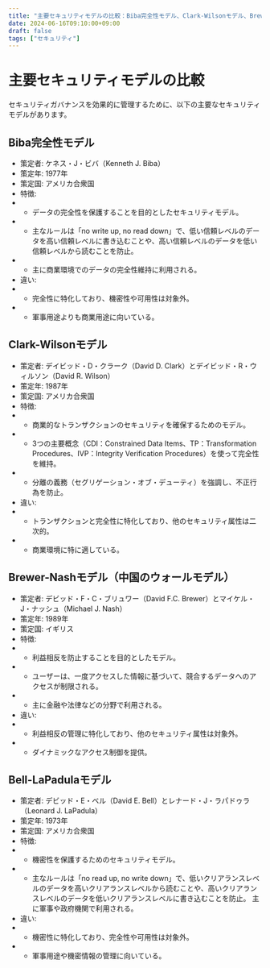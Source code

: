 ```yaml
--- 
title: "主要セキュリティモデルの比較：Biba完全性モデル、Clark-Wilsonモデル、Brewer-Nashモデル、Bell-LaPadulaモデル"
date: 2024-06-16T09:10:00+09:00
draft: false
tags: ["セキュリティ"]
--- 
```

# 主要セキュリティモデルの比較

セキュリティガバナンスを効果的に管理するために、以下の主要なセキュリティモデルがあります。

## Biba完全性モデル
- 策定者: ケネス・J・ビバ（Kenneth J. Biba）
- 策定年: 1977年
- 策定国: アメリカ合衆国
- 特徴:
- - データの完全性を保護することを目的としたセキュリティモデル。
- - 主なルールは「no write up, no read down」で、低い信頼レベルのデータを高い信頼レベルに書き込むことや、高い信頼レベルのデータを低い信頼レベルから読むことを防止。
- - 主に商業環境でのデータの完全性維持に利用される。
- 違い:
- - 完全性に特化しており、機密性や可用性は対象外。
- - 軍事用途よりも商業用途に向いている。

## Clark-Wilsonモデル
- 策定者: デイビッド・D・クラーク（David D. Clark）とデイビッド・R・ウィルソン（David R. Wilson）
- 策定年: 1987年
- 策定国: アメリカ合衆国
- 特徴:
- - 商業的なトランザクションのセキュリティを確保するためのモデル。
- - 3つの主要概念（CDI：Constrained Data Items、TP：Transformation Procedures、IVP：Integrity Verification Procedures）を使って完全性を維持。
- - 分離の義務（セグリゲーション・オブ・デューティ）を強調し、不正行為を防止。
- 違い:
- - トランザクションと完全性に特化しており、他のセキュリティ属性は二次的。
- - 商業環境に特に適している。

## Brewer-Nashモデル（中国のウォールモデル）
- 策定者: デビッド・F・C・ブリュワー（David F.C. Brewer）とマイケル・J・ナッシュ（Michael J. Nash）
- 策定年: 1989年
- 策定国: イギリス
- 特徴:
- - 利益相反を防止することを目的としたモデル。
- - ユーザーは、一度アクセスした情報に基づいて、競合するデータへのアクセスが制限される。
- - 主に金融や法律などの分野で利用される。
- 違い:
- - 利益相反の管理に特化しており、他のセキュリティ属性は対象外。
- - ダイナミックなアクセス制御を提供。

## Bell-LaPadulaモデル
- 策定者: デビッド・E・ベル（David E. Bell）とレナード・J・ラパドゥラ（Leonard J. LaPadula）
- 策定年: 1973年
- 策定国: アメリカ合衆国
- 特徴:
- - 機密性を保護するためのセキュリティモデル。
- - 主なルールは「no read up, no write down」で、低いクリアランスレベルのデータを高いクリアランスレベルから読むことや、高いクリアランスレベルのデータを低いクリアランスレベルに書き込むことを防止。
主に軍事や政府機関で利用される。
- 違い:
- - 機密性に特化しており、完全性や可用性は対象外。
- - 軍事用途や機密情報の管理に向いている。

